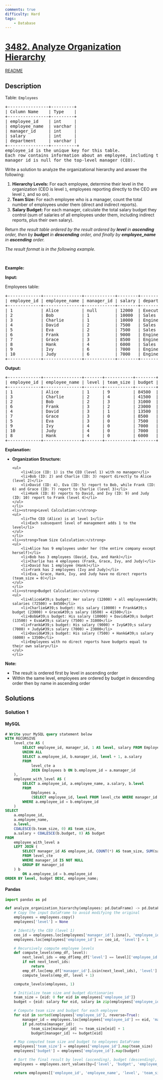 ```yaml
---
comments: true
difficulty: Hard
tags:
    - Database
---
```


<!-- problem:start -->

# [3482. Analyze Organization Hierarchy](https://leetcode.com/problems/analyze-organization-hierarchy)

[README](/solution/3400-3499/3482.Analyze%20Organization%20Hierarchy/README.md)

## Description

<!-- description:start -->

<p>Table: <code>Employees</code></p>

<pre>
+----------------+---------+
| Column Name    | Type    | 
+----------------+---------+
| employee_id    | int     |
| employee_name  | varchar |
| manager_id     | int     |
| salary         | int     |
| department     | varchar |
+----------------+----------+
employee_id is the unique key for this table.
Each row contains information about an employee, including their ID, name, their manager&#39;s ID, salary, and department.
manager_id is null for the top-level manager (CEO).
</pre>

<p>Write a solution to analyze the organizational hierarchy and answer the following:</p>

<ol>
	<li><strong>Hierarchy Levels:</strong> For each employee, determine their level in the organization (CEO is level <code>1</code>, employees reporting directly to the CEO are level <code>2</code>, and so on).</li>
	<li><strong>Team Size:</strong> For each employee who is a manager, count the total number of employees under them (direct and indirect reports).</li>
	<li><strong>Salary Budget:</strong> For each manager, calculate the total salary budget they control (sum of salaries of all employees under them, including indirect reports, plus their own salary).</li>
</ol>

<p>Return <em>the result table ordered by&nbsp;<em>the result ordered by <strong>level</strong> in <strong>ascending</strong> order, then by <strong>budget</strong> in <strong>descending</strong> order, and finally by <strong>employee_name</strong> in <strong>ascending</strong> order</em>.</em></p>

<p><em>The result format is in the following example.</em></p>

<p>&nbsp;</p>
<p><strong class="example">Example:</strong></p>

<div class="example-block">
<p><strong>Input:</strong></p>

<p>Employees table:</p>

<pre class="example-io">
+-------------+---------------+------------+--------+-------------+
| employee_id | employee_name | manager_id | salary | department  |
+-------------+---------------+------------+--------+-------------+
| 1           | Alice         | null       | 12000  | Executive   |
| 2           | Bob           | 1          | 10000  | Sales       |
| 3           | Charlie       | 1          | 10000  | Engineering |
| 4           | David         | 2          | 7500   | Sales       |
| 5           | Eva           | 2          | 7500   | Sales       |
| 6           | Frank         | 3          | 9000   | Engineering |
| 7           | Grace         | 3          | 8500   | Engineering |
| 8           | Hank          | 4          | 6000   | Sales       |
| 9           | Ivy           | 6          | 7000   | Engineering |
| 10          | Judy          | 6          | 7000   | Engineering |
+-------------+---------------+------------+--------+-------------+
</pre>

<p><strong>Output:</strong></p>

<pre class="example-io">
+-------------+---------------+-------+-----------+--------+
| employee_id | employee_name | level | team_size | budget |
+-------------+---------------+-------+-----------+--------+
| 1           | Alice         | 1     | 9         | 84500  |
| 3           | Charlie       | 2     | 4         | 41500  |
| 2           | Bob           | 2     | 3         | 31000  |
| 6           | Frank         | 3     | 2         | 23000  |
| 4           | David         | 3     | 1         | 13500  |
| 7           | Grace         | 3     | 0         | 8500   |
| 5           | Eva           | 3     | 0         | 7500   |
| 9           | Ivy           | 4     | 0         | 7000   |
| 10          | Judy          | 4     | 0         | 7000   |
| 8           | Hank          | 4     | 0         | 6000   |
+-------------+---------------+-------+-----------+--------+
</pre>

<p><strong>Explanation:</strong></p>

<ul>
	<li><strong>Organization Structure:</strong>

    <ul>
    	<li>Alice (ID: 1) is the CEO (level 1) with no manager</li>
    	<li>Bob (ID: 2) and Charlie (ID: 3) report directly to Alice (level 2)</li>
    	<li>David (ID: 4), Eva (ID: 5) report to Bob, while Frank (ID: 6) and Grace (ID: 7) report to Charlie (level 3)</li>
    	<li>Hank (ID: 8) reports to David, and Ivy (ID: 9) and Judy (ID: 10) report to Frank (level 4)</li>
    </ul>
    </li>
    <li><strong>Level Calculation:</strong>
    <ul>
    	<li>The CEO (Alice) is at level 1</li>
    	<li>Each subsequent level of management adds 1 to the level</li>
    </ul>
    </li>
    <li><strong>Team Size Calculation:</strong>
    <ul>
    	<li>Alice has 9 employees under her (the entire company except herself)</li>
    	<li>Bob has 3 employees (David, Eva, and Hank)</li>
    	<li>Charlie has 4 employees (Frank, Grace, Ivy, and Judy)</li>
    	<li>David has 1 employee (Hank)</li>
    	<li>Frank has 2 employees (Ivy and Judy)</li>
    	<li>Eva, Grace, Hank, Ivy, and Judy have no direct reports (team_size = 0)</li>
    </ul>
    </li>
    <li><strong>Budget Calculation:</strong>
    <ul>
    	<li>Alice&#39;s budget: Her salary (12000) + all employees&#39; salaries (72500) = 84500</li>
    	<li>Charlie&#39;s budget: His salary (10000) + Frank&#39;s budget (23000) + Grace&#39;s salary (8500) = 41500</li>
    	<li>Bob&#39;s budget: His salary (10000) + David&#39;s budget (13500) + Eva&#39;s salary (7500) = 31000</li>
    	<li>Frank&#39;s budget: His salary (9000) + Ivy&#39;s salary (7000) + Judy&#39;s salary (7000) = 23000</li>
    	<li>David&#39;s budget: His salary (7500) + Hank&#39;s salary (6000) = 13500</li>
    	<li>Employees with no direct reports have budgets equal to their own salary</li>
    </ul>
    </li>

</ul>

<p><strong>Note:</strong></p>

<ul>
	<li>The result is ordered first by level in ascending order</li>
	<li>Within the same level, employees are ordered by budget in descending order then by name in ascending order</li>
</ul>
</div>

<!-- description:end -->

## Solutions

<!-- solution:start -->

### Solution 1

<!-- tabs:start -->

#### MySQL

```sql
# Write your MySQL query statement below
WITH RECURSIVE
    level_cte AS (
        SELECT employee_id, manager_id, 1 AS level, salary FROM Employees
        UNION ALL
        SELECT a.employee_id, b.manager_id, level + 1, a.salary
        FROM
            level_cte a
            JOIN Employees b ON b.employee_id = a.manager_id
    ),
    employee_with_level AS (
        SELECT a.employee_id, a.employee_name, a.salary, b.level
        FROM
            Employees a,
            (SELECT employee_id, level FROM level_cte WHERE manager_id IS NULL) b
        WHERE a.employee_id = b.employee_id
    )
SELECT
    a.employee_id,
    a.employee_name,
    a.level,
    COALESCE(b.team_size, 0) AS team_size,
    a.salary + COALESCE(b.budget, 0) AS budget
FROM
    employee_with_level a
    LEFT JOIN (
        SELECT manager_id AS employee_id, COUNT(*) AS team_size, SUM(salary) AS budget
        FROM level_cte
        WHERE manager_id IS NOT NULL
        GROUP BY manager_id
    ) b
        ON a.employee_id = b.employee_id
ORDER BY level, budget DESC, employee_name;
```

#### Pandas

```python
import pandas as pd

def analyze_organization_hierarchy(employees: pd.DataFrame) -> pd.DataFrame:
    # Copy the input DataFrame to avoid modifying the original
    employees = employees.copy()
    employees['level'] = None

    # Identify the CEO (level 1)
    ceo_id = employees.loc[employees['manager_id'].isna(), 'employee_id'].values[0]
    employees.loc[employees['employee_id'] == ceo_id, 'level'] = 1

    # Recursively compute employee levels
    def compute_levels(emp_df, level):
        next_level_ids = emp_df[emp_df['level'] == level]['employee_id'].tolist()
        if not next_level_ids:
            return
        emp_df.loc[emp_df['manager_id'].isin(next_level_ids), 'level'] = level + 1
        compute_levels(emp_df, level + 1)

    compute_levels(employees, 1)

    # Initialize team size and budget dictionaries
    team_size = {eid: 0 for eid in employees['employee_id']}
    budget = {eid: salary for eid, salary in zip(employees['employee_id'], employees['salary'])}

    # Compute team size and budget for each employee
    for eid in sorted(employees['employee_id'], reverse=True):
        manager_id = employees.loc[employees['employee_id'] == eid, 'manager_id'].values[0]
        if pd.notna(manager_id):
            team_size[manager_id] += team_size[eid] + 1
            budget[manager_id] += budget[eid]

    # Map computed team size and budget to employees DataFrame
    employees['team_size'] = employees['employee_id'].map(team_size)
    employees['budget'] = employees['employee_id'].map(budget)

    # Sort the final result by level (ascending), budget (descending), and employee name (ascending)
    employees = employees.sort_values(by=['level', 'budget', 'employee_name'], ascending=[True, False, True])

    return employees[['employee_id', 'employee_name', 'level', 'team_size', 'budget']]
```

<!-- tabs:end -->

<!-- solution:end -->

<!-- problem:end -->
